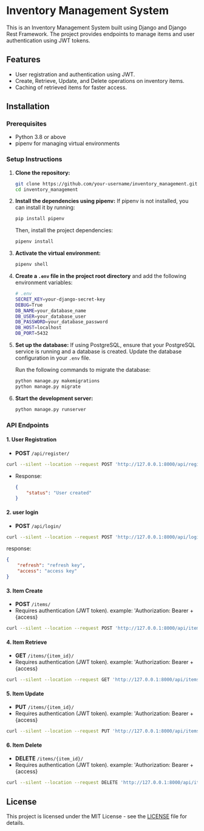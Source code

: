 
# Inventory Management System

This is an Inventory Management System built using Django and Django Rest Framework. The project provides endpoints to manage items and user authentication using JWT tokens.

## Features

- User registration and authentication using JWT.
- Create, Retrieve, Update, and Delete operations on inventory items.
- Caching of retrieved items for faster access.

## Installation

### Prerequisites
- Python 3.8 or above
- pipenv for managing virtual environments

### Setup Instructions

1. **Clone the repository:**
   ```bash
   git clone https://github.com/your-username/inventory_management.git
   cd inventory_management
   ```

2. **Install the dependencies using pipenv:**
   If pipenv is not installed, you can install it by running:
   ```bash
   pip install pipenv
   ```

   Then, install the project dependencies:
   ```bash
   pipenv install
   ```

3. **Activate the virtual environment:**
   ```bash
   pipenv shell
   ```

4. **Create a `.env` file in the project root directory** and add the following environment variables:

   ```bash
   # .env
   SECRET_KEY=your-django-secret-key
   DEBUG=True
   DB_NAME=your_database_name
   DB_USER=your_database_user
   DB_PASSWORD=your_database_password
   DB_HOST=localhost
   DB_PORT=5432
   ```

5. **Set up the database:**
   If using PostgreSQL, ensure that your PostgreSQL service is running and a database is created. Update the database configuration in your `.env` file.

   Run the following commands to migrate the database:

   ```bash
   python manage.py makemigrations
   python manage.py migrate
   ```


6. **Start the development server:**
   ```bash
   python manage.py runserver
   ```

### API Endpoints

#### 1. User Registration
- **POST** `/api/register/`
```bash
curl --silent --location --request POST 'http://127.0.0.1:8000/api/register/' --header 'Content-Type: application/json' --data '{"username":"name","password":"password"}'
  ```
- Response: 
  ```json
  {
      "status": "User created"
  }
  ```

#### 2. user login 
- **POST** `/api/login/`
```bash
curl --silent --location --request POST 'http://127.0.0.1:8000/api/login/' --header 'Content-Type: application/json' --data '{"username":"name","password":"password"}'
```

response:
```json
{
    "refresh": "refresh key",
    "access": "access key"
}
```


#### 3. Item Create
- **POST** `/items/`
- Requires authentication (JWT token).    example: 'Authorization: Bearer +{access}
```bash
curl --silent --location --request POST 'http://127.0.0.1:8000/api/items/' --header 'Authorization: Bearer eyJhbGciOiJIUzI1NiIsInR5cCI6IkpXVCJ9.eyJ0b2tlbl90eXBlIjoiYWNjZXNzIiwiZXhwIjoxNzI3NDI2NjE1LCJpYXQiOjE3Mjc0MjMwMTUsImp0aSI6IjFhZDA0Yjk5NDllNDRjNTRhMmMzZDczNDkzYzZlYTAwIiwidXNlcl9pZCI6MX0.BxjhT9LPQkEGfmn08-6hMCrb7b-ZlZJ6bCQOMrgpxOg' --header 'Content-Type: application/json' --data '{"name":"bat","price":"160"}'
```

#### 4. Item Retrieve
- **GET** `/items/{item_id}/`
- Requires authentication (JWT token).   example: 'Authorization: Bearer +{access}

```bash
curl --silent --location --request GET 'http://127.0.0.1:8000/api/items/1' --header 'Authorization: Bearer eyJhbGciOiJIUzI1NiIsInR5cCI6IkpXVCJ9.eyJ0b2tlbl90eXBlIjoiYWNjZXNzIiwiZXhwIjoxNzI3NDI2NjE1LCJpYXQiOjE3Mjc0MjMwMTUsImp0aSI6IjFhZDA0Yjk5NDllNDRjNTRhMmMzZDczNDkzYzZlYTAwIiwidXNlcl9pZCI6MX0.BxjhT9LPQkEGfmn08-6hMCrb7b-ZlZJ6bCQOMrgpxOg' --header 'Content-Type: application/json'
```

#### 5. Item Update
- **PUT** `/items/{item_id}/`
- Requires authentication (JWT token).   example: 'Authorization: Bearer +{access}
```bash
curl --silent --location --request PUT 'http://127.0.0.1:8000/api/items/1/' --header 'Authorization: Bearer eyJhbGciOiJIUzI1NiIsInR5cCI6IkpXVCJ9.eyJ0b2tlbl90eXBlIjoiYWNjZXNzIiwiZXhwIjoxNzI3NDI2NjE1LCJpYXQiOjE3Mjc0MjMwMTUsImp0aSI6IjFhZDA0Yjk5NDllNDRjNTRhMmMzZDczNDkzYzZlYTAwIiwidXNlcl9pZCI6MX0.BxjhT9LPQkEGfmn08-6hMCrb7b-ZlZJ6bCQOMrgpxOg' --header 'Content-Type: application/json' --data '{"name":"bat","price":"120"}'
  ```

#### 6. Item Delete
- **DELETE** `/items/{item_id}/`
- Requires authentication (JWT token).   example: 'Authorization: Bearer +{access}

```bash
curl --silent --location --request DELETE 'http://127.0.0.1:8000/api/items/1/' --header 'Authorization: Bearer eyJhbGciOiJIUzI1NiIsInR5cCI6IkpXVCJ9.eyJ0b2tlbl90eXBlIjoiYWNjZXNzIiwiZXhwIjoxNzI3NDI2NjE1LCJpYXQiOjE3Mjc0MjMwMTUsImp0aSI6IjFhZDA0Yjk5NDllNDRjNTRhMmMzZDczNDkzYzZlYTAwIiwidXNlcl9pZCI6MX0.BxjhT9LPQkEGfmn08-6hMCrb7b-ZlZJ6bCQOMrgpxOg' --header 'Content-Type: application/json'
```

## License
This project is licensed under the MIT License - see the [LICENSE](LICENSE) file for details.
